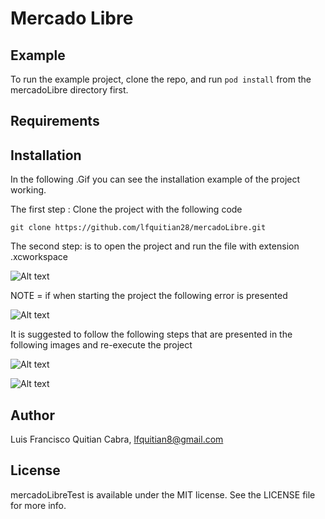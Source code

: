 # Mercado Libre


## Example

To run the example project, clone the repo, and run `pod install` from the mercadoLibre directory first.

## Requirements

## Installation



In the following .Gif you can see the installation example of the project working.

The first step : Clone the project with the following code

```git 
git clone https://github.com/lfquitian28/mercadoLibre.git
```

The second step: is to open the project and run the file with extension .xcworkspace

![Alt text](/Resources/ExampleClone/exampleTest.gif "example install")


NOTE = if when starting the project the following error is presented

![Alt text](/Resources/Error/errorA "example error")


It is suggested to follow the following steps that are presented in the following images and re-execute the project

![Alt text](/Resources/Error/errorB "example error")

![Alt text](/Resources/Error/errorC "example error")



## Author

Luis Francisco Quitian Cabra, lfquitian8@gmail.com

## License

mercadoLibreTest is available under the MIT license. See the LICENSE file for more info.
